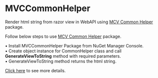 # MVCCommonHelper
Render html string from razor view in WebAPI using <a href="https://www.nuget.org/packages/MVCCommonHelper/">MCV Common Helper</a> package.

Follow below steps to use <a href="https://www.nuget.org/packages/MVCCommonHelper/">MCV Common Helper</a> package.

•	Install MVCCommonHelper Package from NuGet Manager Console.<br/>
•	Create object instance for CommonHelper class and call <b>GenerateViewToString</b> method with required parameters.<br/>
•	GenerateViewToString method returns the html string.<br/>

<a href="https://github.com/vamshisonnathi/MVCCommonHelper/wiki">Click here</a> to see more details.
